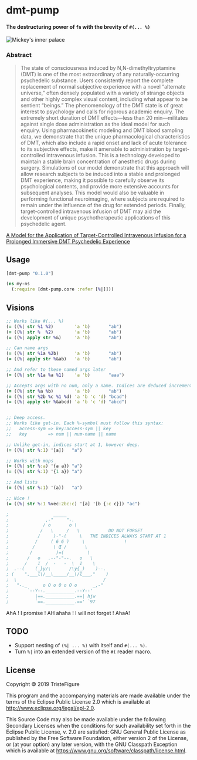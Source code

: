 # dmt-pump

#### The destructuring power of `fn` with the brevity of `#(... %)`

![Mickey's inner palace](https://i.imgur.com/ecUyfVr.jpg)

### Abstract

> The state of consciousness induced by N,N-dimethyltryptamine (DMT) is one of the most extraordinary of any naturally-occurring psychedelic substance. Users consistently report the complete replacement of normal subjective experience with a novel “alternate universe,” often densely populated with a variety of strange objects and other highly complex visual content, including what appear to be sentient “beings.” The phenomenology of the DMT state is of great interest to psychology and calls for rigorous academic enquiry. The extremely short duration of DMT effects—less than 20 min—militates against single dose administration as the ideal model for such enquiry. Using pharmacokinetic modeling and DMT blood sampling data, we demonstrate that the unique pharmacological characteristics of DMT, which also include a rapid onset and lack of acute tolerance to its subjective effects, make it amenable to administration by target-controlled intravenous infusion. This is a technology developed to maintain a stable brain concentration of anesthetic drugs during surgery. Simulations of our model demonstrate that this approach will allow research subjects to be induced into a stable and prolonged DMT experience, making it possible to carefully observe its psychological contents, and provide more extensive accounts for subsequent analyses. This model would also be valuable in performing functional neuroimaging, where subjects are required to remain under the influence of the drug for extended periods. Finally, target-controlled intravenous infusion of DMT may aid the development of unique psychotherapeutic applications of this psychedelic agent.

[A Model for the Application of Target-Controlled Intravenous Infusion for a Prolonged Immersive DMT Psychedelic Experience](https://www.ncbi.nlm.nih.gov/pmc/articles/PMC4944667/)

## Usage

```clojure
[dmt-pump "0.1.0"]
```

```clojure
(ns my-ns
  (:require [dmt-pump.core :refer [%|]]))
```

## Visions

```clojure
;; Works like #(... %)
(= ((%| str %1 %2)        'a 'b)       "ab")
(= ((%| str %  %2)        'a 'b)       "ab")
(= ((%| apply str %&)     'a 'b)       "ab")

;; Can name args
(= ((%| str %1a %2b)      'a 'b)       "ab")
(= ((%| apply str %&ab)   'a 'b)       "ab")

;; And refer to these named args later
(= ((%| str %1a %a %1)    'a 'b)       "aaa")

;; Accepts args with no num, only a name. Indices are deduced incrementally.
(= ((%| str %a %b)        'a 'b)       "ab")
(= ((%| str %2b %c %1 %d) 'a 'b 'c 'd) "bcad")
(= ((%| apply str %&abcd) 'a 'b 'c 'd) "abcd")


;; Deep access.
;; Works like get-in. Each %-symbol must follow this syntax:
;;   access-sym => key:access-sym || key
;;   key        => num || num-name || name

;; Unlike get-in, indices start at 1, however deep.
(= ((%| str %:1) '[a])   "a")

;; Works with maps
(= ((%| str %:a) '{a a}) "a")
(= ((%| str %:1) '{1 a}) "a")

;; And lists
(= ((%| str %:1) '(a))   "a")

;; Nice !
(= ((%| str %:1 %vec:2bc:c) '[a] '[b {:c c}]) "ac")

;                 _____
;              ,-"     "-.
;             / o       o \
;            /   \     /   \           DO NOT FORGET
;           /     )-"-(     \   THE INDICES ALWAYS START AT 1
;          /     ( 6 6 )     \               !
;         /       \ Œ /       \
;        /         )=(         \
;       /   o   .--"-"--.   o   \
;      /    I  /  -   -  \  I    \
;  .--(    (_}y/\       /\y{_)    )--.
; (    ".___l\/__\_____/__\/l___,"    )
;  \                                 /
;   "-._      o O o O o O o      _,-"
;       `--Y--.___________.--Y--'
;          |==.___________.==| hjw
;          `==.___________.==' `97
```

AhA ! I promise ! AH ahaha ! I will not forget ! AhaA!

## TODO

- Support nesting of `(%| ... %)` with itself and `#(... %)`.
- Turn `%|` into an extended version of the `#(` reader macro.

## License

Copyright © 2019 TristeFigure

This program and the accompanying materials are made available under the
terms of the Eclipse Public License 2.0 which is available at
http://www.eclipse.org/legal/epl-2.0.

This Source Code may also be made available under the following Secondary
Licenses when the conditions for such availability set forth in the Eclipse
Public License, v. 2.0 are satisfied: GNU General Public License as published by
the Free Software Foundation, either version 2 of the License, or (at your
option) any later version, with the GNU Classpath Exception which is available
at https://www.gnu.org/software/classpath/license.html.
